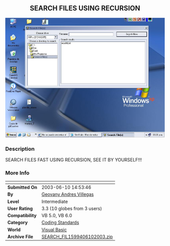 ﻿<div align="center">

## SEARCH FILES USING RECURSION

<img src="PIC20036101627259962.JPG">
</div>

### Description

SEARCH FILES FAST USING RECURSION, SEE IT BY YOURSELF!!!
 
### More Info
 


<span>             |<span>
---                |---
**Submitted On**   |2003-06-10 14:53:46
**By**             |[Geovany Andres Villegas](https://github.com/Planet-Source-Code/PSCIndex/blob/master/ByAuthor/geovany-andres-villegas.md)
**Level**          |Intermediate
**User Rating**    |3.3 (10 globes from 3 users)
**Compatibility**  |VB 5\.0, VB 6\.0
**Category**       |[Coding Standards](https://github.com/Planet-Source-Code/PSCIndex/blob/master/ByCategory/coding-standards__1-43.md)
**World**          |[Visual Basic](https://github.com/Planet-Source-Code/PSCIndex/blob/master/ByWorld/visual-basic.md)
**Archive File**   |[SEARCH\_FIL1599406102003\.zip](https://github.com/Planet-Source-Code/geovany-andres-villegas-search-files-using-recursion__1-46099/archive/master.zip)








